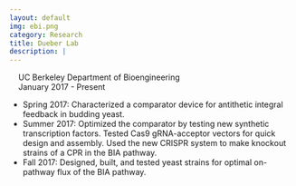 ```yaml
---
layout: default
img: ebi.png
category: Research
title: Dueber Lab
description: |
---
```

&nbsp;&nbsp;  <i class="fa fa-university alt-font"></i>&nbsp;UC Berkeley Department of Bioengineering
<br>
&nbsp;&nbsp;  <i class="fa fa-calendar"></i>&nbsp;January 2017 - Present
<br>
<!--&nbsp;&nbsp;  Advisor: Dr. Jennifer Samson-->

* Spring 2017: Characterized a comparator device for antithetic integral feedback in budding yeast.
* Summer 2017: Optimized the comparator by testing new synthetic transcription factors. Tested Cas9 gRNA-acceptor vectors for quick design and assembly. Used the new CRISPR system to make knockout strains of a CPR in the BIA pathway.
* Fall 2017: Designed, built, and tested yeast strains for optimal on-pathway flux of the BIA pathway.
<br><br>
<!--
<a href="http://lucaswaldburger.me/rsc/20170530_poster.pdf" target="_blank" class="btn btn-default btn-custom-2"> Poster #1</a>
<a href="http://lucaswaldburger.me/rsc/20180110_poster.pdf" target="_blank" class="btn btn-default btn-custom-2"> Poster #2</a>
-->
